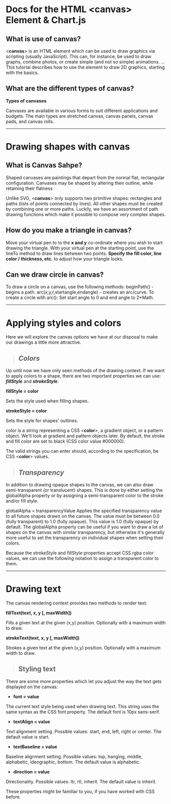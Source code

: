 # **Docs for the HTML <**canvas**> Element & Chart.js**


## **What is use of canvas?**

<**canvas**> is an HTML element which can be used to draw graphics via scripting (usually JavaScript). This can, for instance, be used to draw graphs, combine photos, or create simple (and not so simple) animations. ... This tutorial describes how to use the <canvas> element to draw 2D graphics, starting with the basics.


## **What are the different types of canvas?**

**Types of canvases**

Canvases are available in various forms to suit different applications and budgets. The main types are stretched canvas, canvas panels, canvas pads, and canvas rolls.

___

# **Drawing shapes with canvas**


## **What is Canvas Sahpe?**
Shaped canvases are paintings that depart from the normal flat, rectangular configuration. Canvases may be shaped by altering their outline, while retaining their flatness

Unlike SVG, <**canvas**> only supports two primitive shapes: rectangles and paths (lists of points connected by lines). All other shapes must be created by combining one or more paths. Luckily, we have an assortment of path drawing functions which make it possible to compose very complex shapes.

## **How do you make a triangle in canvas?**
 
Move your virtual pen to to the **x and y** co-ordinate where you wish to start drawing the triangle. With your virtual pen at the starting point, use the lineTo method to draw lines between two points. **Specify the fill color, line color / thickness, etc.** to adjust how your triangle looks.


## **Can we draw circle in canvas?**

To draw a circle on a canvas, use the following methods: beginPath() - begins a path. arc(x,y,r,startangle,endangle) - creates an arc/curve. To create a circle with arc(): Set start angle to 0 and end angle to 2*Math.
___________


# **Applying styles and colors**


 Here we will explore the canvas options we have at our disposal to make our drawings a little more attractive.

 > ## ***Colors***

Up until now we have only seen methods of the drawing context. If we want to apply colors to a shape, there are two important properties we can use: ***fillStyle*** and ***strokeStyle***.

**fillStyle = color**

Sets the style used when filling shapes.

**strokeStyle = color**

Sets the style for shapes' outlines.

color is a string representing a CSS <**color**>, a gradient object, or a pattern object. We'll look at gradient and pattern objects later. By default, the stroke and fill color are set to black (CSS color value #000000).

The valid strings you can enter should, according to the specification, be CSS <**color**> values.

> ## ***Transparency***

In addition to drawing opaque shapes to the canvas, we can also draw semi-transparent (or translucent) shapes. This is done by either setting the globalAlpha property or by assigning a semi-transparent color to the stroke and/or fill style.

globalAlpha = transparencyValue
Applies the specified transparency value to all future shapes drawn on the canvas. The value must be between 0.0 (fully transparent) to 1.0 (fully opaque). This value is 1.0 (fully opaque) by default.
The globalAlpha property can be useful if you want to draw a lot of shapes on the canvas with similar transparency, but otherwise it's generally more useful to set the transparency on individual shapes when setting their colors.

Because the strokeStyle and fillStyle properties accept CSS rgba color values, we can use the following notation to assign a transparent color to them.

___

# **Drawing text**

The canvas rendering context provides two methods to render text:

**fillText(text, x, y [, maxWidth])**

Fills a given text at the given (x,y) position. 
Optionally with a maximum width to draw.

**strokeText(text, x, y [, maxWidth])**

Strokes a given text at the given (x,y) position. Optionally with a maximum width to draw.


> ## **Styling text**

There are some more properties which let you adjust the way the text gets displayed on the canvas:

* **font = value**

The current text style being used when drawing text. This string uses the same syntax as the CSS font property. The default font is 10px sans-serif.

* **textAlign = value**

Text alignment setting. Possible values: start, end, left, right or center. The default value is start.

* **textBaseline = value**

Baseline alignment setting. Possible values: top, hanging, middle, alphabetic, ideographic, bottom. The default value is alphabetic.

* **direction = value**

Directionality. Possible values: ltr, rtl, inherit. The default value is inherit.

These properties might be familiar to you, if you have worked with CSS before.

